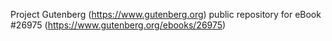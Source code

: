Project Gutenberg (https://www.gutenberg.org) public repository for eBook #26975 (https://www.gutenberg.org/ebooks/26975)

